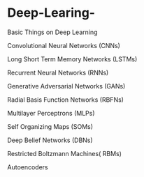 # Deep-Learing-
Basic Things on Deep Learning 

Convolutional Neural Networks (CNNs)

Long Short Term Memory Networks (LSTMs)

Recurrent Neural Networks (RNNs)

Generative Adversarial Networks (GANs)

Radial Basis Function Networks (RBFNs)

Multilayer Perceptrons (MLPs)

Self Organizing Maps (SOMs)

Deep Belief Networks (DBNs)

Restricted Boltzmann Machines( RBMs)

Autoencoders
